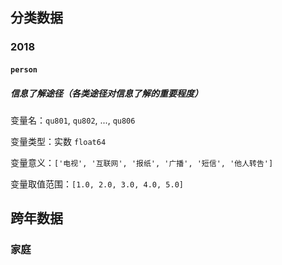 ## 分类数据

### 2018

#### `person`

##### 信息了解途径（各类途径对信息了解的重要程度）

变量名：`qu801`, `qu802`, ..., `qu806`

变量类型：实数 `float64`

变量意义：`['电视', '互联网', '报纸', '广播', '短信', '他人转告']`

变量取值范围：`[1.0, 2.0, 3.0, 4.0, 5.0]`

## 跨年数据



### 家庭

 
